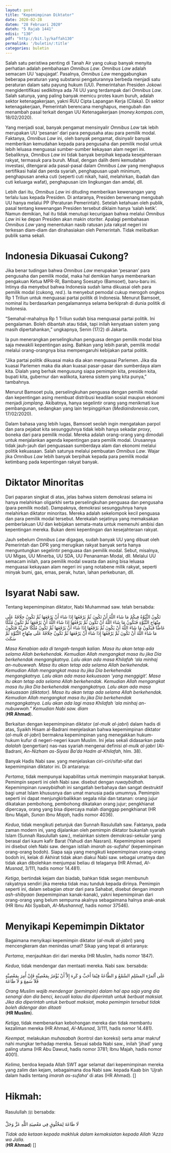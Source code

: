 ```yaml
---
layout: post
title: "Kepemimpinan Diktator"
date: 2020-02-28
datem: "28 Februari 2020"
dateh: "5 Rajab 1441"
edisi: "130"
pdf: "http://bit.ly/kaffah130"
permalink: '/buletin/:title'
categories: buletin
---
```


Salah satu peristiwa penting di Tanah Air yang cukup banyak menyita perhatian adalah pembahasan *Omnibus Law*. *Omnibus Law* adalah semacam UU ‘sapujagat’. Pasalnya, *Omnibus Law* menggabungkan beberapa peraturan yang substansi pengaturannya berbeda menjadi satu peraturan dalam satu payung hukum (UU). Pemerintahan Presiden Jokowi mengidentifikasi sedikitnya ada 74 UU yang terdampak dari *Omnibus Law*. Salah satunya, yang paling banyak memicu protes kaum buruh, adalah sektor ketenagakerjaan, yakni RUU Cipta Lapangan Kerja (Cilaka). Di sektor ketenagakerjaan, Pemerintah berencana menghapus, mengubah dan menambah pasal terkait dengan UU Ketenagakerjaan (*money.kompas.com*, 18/02/2020).

Yang menjadi soal, banyak pengamat mensinyalir *Omnibus Law* tak lebih merupakan UU ‘pesanan’ dari para pengusaha atau para pemilik modal. Faktanya, *Omnibus Law* ini, oleh banyak pengamat, disinyalir banyak memberikan kemudahan kepada para pengusaha dan pemilik modal untuk lebih leluasa menguasai sumber-sumber kekayaan alam negeri ini. Sebaliknya, *Omnibus Law* ini tidak banyak berpihak kepada kesejahteraan rakyat, termasuk para buruh. Misal, dengan dalih demi kemudahan investasi, ditengarai ada pasal-pasal dalam *Omnibus Law* yang menghapus sertifikasi halal dan perda syariah, penghapusan upah minimum, penghapusan aneka cuti (seperti cuti nikah, haid, melahirkan, ibadah dan cuti keluarga wafat), penghapusan izin lingkungan dan amdal, dll.

Lebih dari itu, *Omnibus Law* ini dituding memberikan kewenangan yang terlalu luas kepada Presiden. Di antaranya, Presiden berwenang mengubah UU hanya melalui PP (Peraturan Pemerintah). Setelah ketahuan oleh publik, pasal tentang kewenangan Presiden tersebut diklaim hanya ‘salah ketik’. Namun demikian, hal itu tidak menutupi kecurigaan bahwa melalui *Omnibus Law* ini ke depan Presiden akan makin otoriter. Apalagi pembahasan *Omnibus Law* yang menentukan nasib ratusan juta rakyat negeri ini terkesan diam-diam dan dirahasiakan oleh Pemerintah. Tidak melibatkan publik sama sekali.

# Indonesia Dikuasai Cukong?

Jika benar tudingan bahwa *Omnibus Law* merupakan ‘pesanan’ para pengusaha dan pemilik modal, maka hal demikian hanya membenarkan pengakuan Ketua MPR-RI, Bambang Soesatyo (Bamsoet), baru-baru ini. Intinya dia menyebut bahwa Indonesia sudah lama dikuasai oleh para pemilik modal (cukong, *red*.). Ia menyebut pemodal cukup merogoh ongkos Rp 1 Triliun untuk menguasai partai politik di Indonesia. Menurut Bamsoet, nominal itu berdasarkan pengalamannya selama berkiprah di dunia politik di Indonesia.

“Semahal-mahalnya Rp 1 Triliun sudah bisa menguasai partai politik. Ini pengalaman. Boleh dibantah atau tidak, tapi inilah kenyataan sistem yang masih dipertahankan,” ungkapnya, Senin (17/2) di Jakarta.

Ia pun menerangkan perselingkuhan penguasa dengan pemilik modal bisa saja mewakili kepentingan asing. Bahkan yang lebih parah, pemilik modal melalui orang-orangnya bisa mempengaruhi kebijakan partai politik.

“Jika partai politik dikuasai maka dia akan menguasai Parlemen. Jika dia kuasai Parlemen maka dia akan kuasai pasar-pasar dan sumberdaya alam kita. Dialah yang berhak mengusung siapa pemimpin kita, presiden kita, bupati kita, gubernur dan walikota, karena sistem yang kita punya,” tambahnya.


Menurut Bamsoet pula, perselingkuhan penguasa dengan pemilik modal dan kepentingan asing membuat distribusi keadilan sosial maupun ekonomi menjadi *jomplang*. Akibatnya, hanya segelintir orang yang menikmati kue pembangunan, sedangkan yang lain terpinggirkan (*Mediaindonesia.com*, 17/02/2020).

Dalam bahasa yang lebih lugas, Bamsoet seolah ingin mengatakan parpol dan para pejabat kita sesungguhnya tidak lebih hanya sekadar *proxy*, boneka dari para pemilik modal. Mereka adalah orang-orang yang dimodali untuk menjalankan agenda kepentingan para pemilik modal. Urusannya tidak jauh-jauh dari penguasaan sumberdaya alam dan ekonomi melalui politik kekuasaan. Salah satunya melalui pembuatan *Omnibus Law*. Wajar jika *Omnibus Law* lebih banyak berpihak kepada para pemilik modal ketimbang pada kepentingan rakyat banyak.

# Diktator Minoritas

Dari paparan singkat di atas, jelas bahwa sistem demokrasi selama ini hanya melahirkan oligarkhi serta perselingkuhan penguasa dan pengusaha (para pemilik modal). Dampaknya, demokrasi sesungguhnya hanya melahirkan diktator minoritas. Mereka adalah sekelompok kecil penguasa dan para pemilik modal tersebut. Merekalah sejatinya yang memaksakan pemberlakuan UU dan kebijakan semata-mata untuk memenuhi ambisi dan kepentingan mereka. Bukan demi kepentingan dan kesejahteraan rakyat.

Jauh sebelum *Omnibus Law* digagas, sudah banyak UU yang dibuat oleh Pemerintah dan DPR yang merugikan rakyat banyak serta hanya menguntungkan segelintir penguasa dan pemilik modal. Sebut, misalnya, UU Migas, UU Minerba, UU SDA, UU Penanaman Modal, dll. Melalui UU semacam inilah, para pemilik modal swasta dan asing bisa leluasa menguasai kekayaan alam negeri ini yang notabene milik rakyat, seperti minyak bumi, gas, emas, perak, hutan, lahan perkebunan, dll.

# Isyarat Nabi saw.

Tentang kepemimpinan diktator, Nabi Muhammad saw. telah bersabda:

<p class="text-right-arabic">
تَكُونُ النُّبُوَّةُ فِيكُمْ مَا شَاءَ اللَّهُ أَنْ تَكُونَ ثُمَّ يَرْفَعُهَا إِذَا شَاءَ أَنْ يَرْفَعَهَا ثُمَّ تَكُونُ خِلَافَةٌ عَلَى مِنْهَاجِ النُّبُوَّةِ فَتَكُونُ مَا شَاءَ اللَّهُ أَنْ تَكُونَ ثُمَّ يَرْفَعُهَا إِذَا شَاءَ اللَّهُ أَنْ يَرْفَعَهَا ثُمَّ تَكُونُ مُلْكًا عَاضًّا فَيَكُونُ مَا شَاءَ اللَّهُ أَنْ يَكُونَ ثُمَّ يَرْفَعُهَا إِذَا شَاءَ أَنْ يَرْفَعَهَا ثُمَّ تَكُونُ مُلْكًا جَبْرِيَّةً فَتَكُونُ مَا شَاءَ اللَّهُ أَنْ تَكُونَ ثُمَّ يَرْفَعُهَا إِذَا شَاءَ أَنْ يَرْفَعَهَا ثُمَّ تَكُونُ خِلَافَةً عَلَى مِنْهَاجِ النُّبُوَّةِ ثُمَّ سَكَتَ
</p>

<p class="text-right-arti">
<i>Masa Kenabian ada di tengah-tengah kalian. Masa itu akan tetap ada selama Allah berkehendak. Kemudian Allah mengangkat masa itu jika Dia berkehendak mengangkatnya. Lalu akan ada masa Khilafah ‘ala minhaj an-nubuwwah. Masa itu akan tetap ada selama Allah berkehendak. Kemudian Allah mengangkat masa itu jika Dia berkehendak mengangkatnya. Lalu akan ada masa kekuasaan ‘yang menggigit’. Masa itu akan tetap ada selama Allah berkehendak. Kemudian Allah mengangkat masa itu jika Dia berkehendak mengangkatnya. Lalu akan ada masa kekuasaan (diktator). Masa itu akan tetap ada selama Allah berkehendak. Kemudian Allah mengangkat masa itu jika Dia berkehendak mengangkatnya. Lalu akan ada lagi masa Khilafah ‘ala minhaj an-nubuwwah.” Kemudian Nabi saw. diam</i><br>
(<b>HR Ahmad</b>).
</p>

Berkaitan dengan kepemimpinan diktator (*al-mulk al-jabri*) dalam hadis di atas, Syaikh Hisam al-Badrani menjelaskan bahwa kepemimpinan diktator (*al-mulk al-jabri*) bermakna kepemimpinan yang menegakkan hukum-hukum kufur di negeri-negeri kaum Muslim. Ini jelas sekali didasarkan pada *dalalah* (pengertian) nas-nas syariah mengenai definisi *al-mulk al-jabri* (Al-Badrani, *An-Nizham as-Siyasi Ba’da Hadm al-Khilafah*, hlm. 38).

Banyak Hadis Nabi saw. yang menjelaskan ciri-ciri/sifat-sifat dari kepemimpinan diktator ini. Di antaranya:

*Pertama*, tidak mempunyai kapabilitas untuk memimpin masyarakat banyak. Pemimpin seperti ini oleh Nabi saw. disebut dengan *ruwaybidhah*. Kepemimpinan *ruwaybidhah* ini sangatlah berbahaya dan sangat destruktif bagi umat Islam khususnya dan umat manusia pada umumnya. Pemimpin seperti ini dapat menjungkirbalikkan segala nilai dan tatanan: orang jujur dikatakan pembohong, pembohong dikatakan orang jujur; pengkhianat dipercaya, orang yang bisa dipercaya malah dianggap pengkhianat (HR Ibnu Majah, *Sunan Ibnu Majah*, hadis nomor 4036).

*Kedua*, tidak mengikuti petunjuk dan Sunnah Rasulullah saw. Faktanya, pada zaman modern ini, yang dijalankan oleh pemimpin diktator bukanlah syariah Islam (Sunnah Rasulullah saw.), melainkan sistem demokrasi-sekular yang berasal dari kaum kafir Barat (Yahudi dan Nasrani). Kepemimpinan seperti ini disebut oleh Nabi saw. dengan istilah *imarah as-sufaha*’ (kepemimpinan orang-orang bodoh). Siapa saja yang mengikuti kepemimpinan orang-orang bodoh ini, kelak di Akhirat tidak akan diakui Nabi saw. sebagai umatnya dan tidak akan dibolehkan menjumpai beliau di telaganya (HR Ahmad, *Al-Musnad*, 3/111, hadis nomor 14.481).

*Ketiga*, bertindak kejam dan biadab, bahkan tidak segan membunuh rakyatnya sendiri jika mereka tidak mau tunduk kepada dirinya. Pemimpin seperti ini, dalam sebagian *atsar* dari para Sahabat, disebut dengan *imarah ash-shibyaan* (kepemimpinan kanak-kanak), yakni kepemimpinan dari orang-orang yang belum sempurna akalnya sebagaimana halnya anak-anak (HR Ibnu Abi Syaibah, *Al-Mushannaf*, hadis nomor 37546).

# Menyikapi Kepemimpin Diktator

Bagaimana menyikapi kepemimpin diktator (*al-mulk al-jabri*) yang mencengkeram dan menindas umat? Sikap yang tepat di antaranya:

*Pertama*, menjauhkan diri dari mereka (HR Muslim, hadis nomor 1847).

*Kedua*, tidak mendengar dan mentaati mereka. Nabi saw. bersabda:

<p class="text-right-arabic">
عَلَى اْلمرْءِ المسْلِمِ السَّمْعُ وَ الطَّاعَةُ فِيْمَا أَحَبَّ وَ كَرِهَ إِلاَّ أَنْ يُؤْمَرُ بِمَعْصِيَّةٍ فَإِنْ أُمِرَ بِمَعْصِيَّةٍ فَلاَ سَمِعَ وَ لاَ طَاعَةَ
</p>

<p class="text-right-arti">
<i>Orang Muslim wajib mendengar (pemimpin) dalam hal apa saja yang dia senangi dan dia benci, kecuali kalau dia diperintah untuk berbuat maksiat. Jika dia diperintah untuk berbuat maksiat, maka pemimpin tersebut tidak boleh didengar dan ditaati</i><br>
(<b>HR Muslim</b>).
</p>

*Ketiga*, tidak membenarkan kebohongan mereka dan tidak membantu kezaliman mereka (HR Ahmad, *Al-Musnad*, 3/111, hadis nomor 14.481).

*Keempat*, melakukan *muhasabah* (kontrol dan koreksi) serta amar makruf nahi mungkar terhadap mereka. Sesuai sabda Nabi saw., inilah ‘jihad’ yang paling utama (HR Abu Dawud, hadis nomor 3781; Ibnu Majah, hadis nomor 4001).

*Kelima*, berdoa kepada Allah SWT agar selamat dari kepemimpinan mereka yang zalim dan kejam, sebagaimana doa Nabi saw. kepada Kaab bin ‘Ujrah dalam hadis tentang *imarah as-sufaha*’ di atas (HR Ahmad). []



<!-- HIKMAH -->
<div class="card mt-5">
  <div class="card-header">
  <h1>Hikmah:</h1>
  </div>

  <div class="card-body">
  <p class="text-center">
  Rasulullah ﷺ  bersabda:
  </p>

  <p class="text-center-arabic">
  لَا طَاعَةَ لِمَخْلُوقٍ فِي مَعْصِيَةِ اللَّهِ عَزَّ وَجَلَّ
  </p>

  <p class="text-center">
  <i>Tidak ada ketaan kepada makhluk dalam kemaksiatan kepada Allah ‘Azza wa Jalla.</i><br>
  (<b>HR Ahmad</b>) []
  </p>
  </div>
</div>
<!-- END HIKMAH -->
